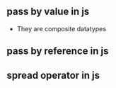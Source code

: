 ## pass by value in js
- They are composite datatypes

## pass by reference in js

## spread operator in js
